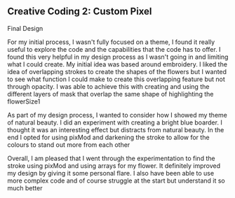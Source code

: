 
## Creative Coding 2: Custom Pixel
Final Design

For my initial process, I wasn't fully focused on a theme, I found it really useful to explore the code and the capabilities that the code has to offer. I found this very helpful in my design process as I wasn't going in and limiting what I could create. My initial idea was based around embroidery. I liked the idea of overlapping strokes to create the shapes of the flowers but I wanted to see what function I could make to create this overlapping feature but not through opacity. I was able to achieve this with creating and using the different layers of mask that overlap the same shape of highlighting the flowerSize1

As part of my design process, I wanted to consider how I showed my theme of natural beauty. I did an experiment with creating a bright blue boarder. I thought it was an interesting effect but distracts from natural beauty. In the end I opted for using pixMod and darkening the stroke to allow for the colours to stand out more from each other

Overall, I am pleased that I went through the experimentation to find the stroke using pixMod and using arrays for my flower. It definitely improved my design by giving it some personal flare. I also have been able to use more complex code and of course struggle at the start but understand it so much better
